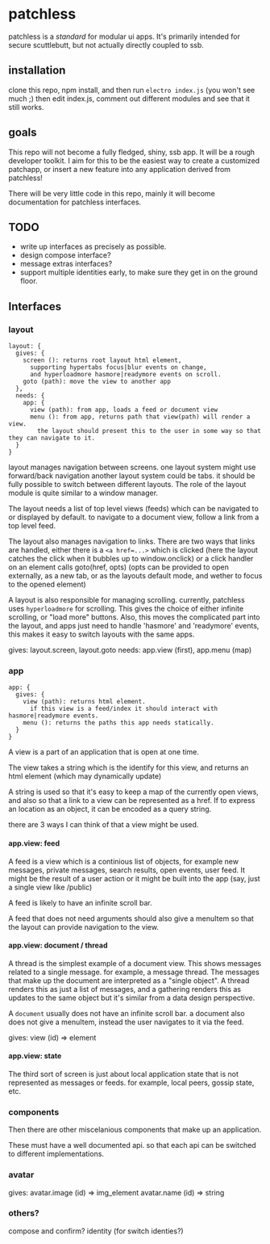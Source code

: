 
# patchless

patchless is a _standard_ for modular ui apps.
It's primarily intended for secure scuttlebutt,
but not actually directly coupled to ssb.

## installation

clone this repo, npm install, and then run `electro index.js`
(you won't see much ;) then edit index.js, comment out different
modules and see that it still works.

## goals

This repo will not become a fully fledged, shiny, ssb app.
It will be a rough developer toolkit. I aim for this to be the
easiest way to create a customized patchapp, or insert a new
feature into any application derived from patchless!

There will be very little code in this repo, mainly it will become
documentation for patchless interfaces.

## TODO

* write up interfaces as precisely as possible.
* design compose interface?
* message extras interfaces?
* support multiple identities early,
  to make sure they get in on the ground floor.

## Interfaces

### layout

```
layout: {
  gives: {
    screen (): returns root layout html element,
      supporting hypertabs focus|blur events on change,
      and hyperloadmore hasmore|readymore events on scroll.
    goto (path): move the view to another app
  },
  needs: {
    app: {
      view (path): from app, loads a feed or document view
      menu (): from app, returns path that view(path) will render a view.
        the layout should present this to the user in some way so that they can navigate to it.
  }
}

```

layout manages navigation between screens.
one layout system might use forward/back navigation
another layout system could be tabs.
it should be fully possible to switch between different layouts.
The role of the layout module is quite similar to a window manager.

The layout needs a list of top level views (feeds) which can be navigated to
or displayed by default. to navigate to a document view, follow a link from a top level feed.

The layout also manages navigation to links. There are two ways that links are handled,
either there is a `<a href=...>` which is clicked (here the layout catches the click when it
bubbles up to window.onclick) or a click handler on an element calls goto(href, opts)
(opts can be provided to open externally, as a new tab, or as the layouts default mode,
and wether to focus to the opened element)

A layout is also responsible for managing scrolling.
currently, patchless uses `hyperloadmore` for scrolling.
This gives the choice of either infinite scrolling, or
"load more" buttons. Also, this moves the complicated part
into the layout, and apps just need to handle 'hasmore'
and 'readymore' events, this makes it easy to switch layouts
with the same apps.

gives: layout.screen, layout.goto
needs: app.view (first), app.menu (map)

### app

```
app: {
  gives: {
    view (path): returns html element.
      if this view is a feed/index it should interact with hasmore|readymore events.
    menu (): returns the paths this app needs statically.
  }
}
```

A view is a part of an application that is open at one time.

The view takes a string which is the identify for this view,
and returns an html element (which may dynamically update)

A string is used so that it's easy to keep a map of the currently open views,
and also so that a link to a view can be represented as a href.
If to express an location as an object, it can be encoded as a query string.

there are 3 ways I can think of that a view might be used.

#### app.view: feed

A feed is a view which is a continious list of objects,
for example new messages, private messages, search results,
open events, user feed. It might be the result of a user action
or it might be built into the app (say, just a single view like /public)

A feed is likely to have an infinite scroll bar.

A feed that does not need arguments should also give a menuItem so that
the layout can provide navigation to the view.

#### app.view: document / thread

A thread is the simplest example of a document view. This
shows messages related to a single message. for example,
a message thread. The messages that make up the document
are interpreted as a "single object". A thread renders
this as just a list of messages, and a gathering renders this
as updates to the same object but it's similar from a data design
perspective.

A `document` usually does not have an infinite scroll bar.
a document also does not give a menuItem, instead the user navigates to it via
the feed.

gives: view (id) => element

#### app.view: state

The third sort of screen is just about local application state
that is not represented as messages or feeds. for example, local
peers, gossip state, etc.

### components

Then there are other miscelanious components that make up an application.

These must have a well documented api.
so that each api can be switched to different implementations.

### avatar

gives:
  avatar.image (id) => img_element
  avatar.name (id) => string

### others?

compose and confirm? identity (for switch identies?)






